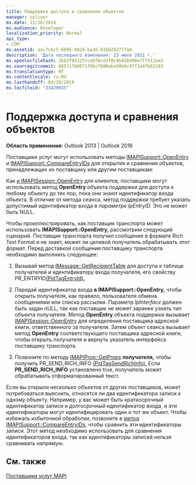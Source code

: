 ```yaml
---
title: Поддержка доступа и сравнения объектов
manager: soliver
ms.date: 11/16/2014
ms.audience: Developer
localization_priority: Normal
api_type:
- COM
ms.assetid: aac7c6c5-6896-4824-ba36-81bb292777a9
description: 'Дата последнего изменения: 23 июля 2011 г.'
ms.openlocfilehash: 2b62f92325fcebf8cd3f0c86d28d98e7ff511ee2
ms.sourcegitcommit: 8657170d071f9bcf680aba50b9c07f2a4fb82283
ms.translationtype: MT
ms.contentlocale: ru-RU
ms.lasthandoff: 04/28/2019
ms.locfileid: "33429035"
---
```

# <a name="supporting-object-access-and-comparison"></a>Поддержка доступа и сравнения объектов

  
  
**Область применения**: Outlook 2013 | Outlook 2016 
  
Поставщики услуг могут использовать методы [IMAPISupport::OpenEntry](imapisupport-openentry.md) и [IMAPISupport::CompareEntryIDs](imapisupport-compareentryids.md) для открытия и сравнения объектов, принадлежащих их поставщику или другим поставщикам: 
  
Как [и IMAPISession::OpenEntry](imapisession-openentry.md) для клиентов, поставщики могут использовать метод **OpenEntry** объекта поддержки для доступа к любому объекту до тех пор, пока они знают идентификатор входа объекта. В отличие от метода сеанса, метод поддержки требует указать допустимый идентификатор входа в _параметре lpEntryID._ Это не может быть NULL. 
  
Чтобы проиллюстрировать, как поставщик транспорта может использовать **IMAPISupport::OpenEntry,** рассмотрим следующий сценарий. Поставщик транспорта получил сообщение в формате Rich Text Format и не знает, может ли целевой получатель обрабатывать этот формат. Перед доставкой сообщения поставщику транспорта необходимо выполнить следующее:
  
1. Вызывай метод [IMessage::GetRecipientTable](imessage-getrecipienttable.md) для доступа к таблице получателей и идентификатору входа получателя, его свойству PR_ENTRYID[(PidTagEntryId).](pidtagentryid-canonical-property.md) 
    
2. Передай идентификатор входа **в IMAPISupport::OpenEntry,** чтобы открыть получателя, как правило, пользователя обмена сообщениями или списка рассылки. Параметр  _lpInterface_ должен быть задан nULL, так как поставщик не может заранее узнать тип объекта получателя. Метод **OpenEntry** объекта поддержки вызывает [IMAPISession::OpenEntry](imapisession-openentry.md) для определения поставщика адресной книги, ответственного за получателя. Затем объект сеанса вызывает метод **OpenEntry** соответствующего поставщика адресной книги, чтобы открыть получателя и вернуть указатель интерфейса поставщику транспорта. 
    
3. Позвоните по методу [IMAPIProp::GetProps](imapiprop-getprops.md) **получателя,** чтобы получить PR_SEND_RICH_INFO [(PidTagSendRichInfo).](pidtagsendrichinfo-canonical-property.md) Если **PR_SEND_RICH_INFO** установлено true, получатель может обрабатывать отформатированный текст. 
    
Если вы открыли несколько объектов от других поставщиков, может потребоваться выяснить, относятся ли два идентификатора записи к одному объекту. Например, у вас может быть краткосрочный идентификатор записи и долгосрочный идентификатор входа, и эти идентификаторы могут идентифицировать один и тот же объект. Чтобы избежать избыточной обработки, позвоните в [метод IMAPISupport::CompareEntryIDs,](imapisupport-compareentryids.md) чтобы сравнить эти идентификаторы записи. Этот метод необходимо использовать для сравнения идентификаторов входа, так как идентификаторы записей нельзя сравнивать напрямую. 
  
## <a name="see-also"></a>См. также



[Поставщики услуг MAPI](mapi-service-providers.md)

